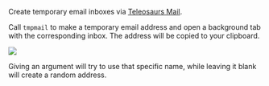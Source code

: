 Create temporary email inboxes via [Teleosaurs Mail](http://teleosaurs.xyz/).

Call `tmpmail` to make a temporary email address and open a background tab with the corresponding inbox. The address will be copied to your clipboard.

![](https://i.imgur.com/w7Y9kfZ.png)

Giving an argument will try to use that specific name, while leaving it blank will create a random address.
